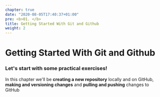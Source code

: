 ```yaml
---
chapter: true
date: "2020-08-05T17:40:37+01:00"
pre: <b>01. </b>
title: Getting Started With Git and Github
weight: 2
---
```

# Getting Started With Git and Github

### Let's start with some practical exercises!

In this chapter we'll be **creating a new repository** locally and on GitHub, **making and versioning changes** and **pulling and pushing** changes to GitHub




